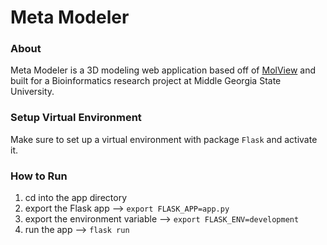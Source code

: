# Meta Modeler
### About
Meta Modeler is a 3D modeling web application based off of [MolView](http://molview.org/) and built for a Bioinformatics research project at Middle Georgia State University.
### Setup Virtual Environment
Make sure to set up a virtual environment with package `Flask` and activate it.
### How to Run
1. cd into the app directory 
2. export the Flask app --> `export FLASK_APP=app.py`
3. export the environment variable --> `export FLASK_ENV=development`
4. run the app --> `flask run`